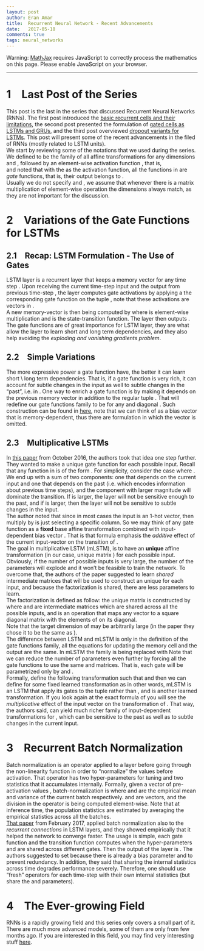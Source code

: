 ```yaml
---
layout: post
author: Eran Amar
title:  Recurrent Neural Network - Recent Advancements
date:   2017-05-18
comments: true
tags: neural_networks
---
```



<script type="math/tex">
\newcommand{\lyxlock}{}
</script>
<noscript>
<div class="warning">
Warning: <a href="http://www.mathjax.org/">MathJax</a> requires JavaScript to correctly process the mathematics on this page. Please enable JavaScript on your browser.
</div><hr>
</hr></noscript>



<h1 class="Section">
<a class="toc" name="toc-Section-1">1</a> Last Post of the Series
</h1>
<div class="Unindented">
This post is the last in the series that discussed Recurrent Neural Networks (RNNs). The first post introduced the <a class="URL" href="https://eranamar.github.io/site/2017/04/20/Recurrent-Neural-Network-Introduction.html">basic recurrent cells and their limitations</a>, the second post presented the formulation of <a class="URL" href="https://eranamar.github.io/site/2017/04/30/Recurrent-Neural-Network-LSTM-and-GRU.html">gated cells as LSTMs and GRUs</a>, and the third post overviewed <a class="URL" href="https://eranamar.github.io/site/2017/05/12/Recurrent-Neural-Network-Dropout-for-LSTMs.html">dropout variants for LSTMs</a>. This post will present some of the recent advancements in the filed of RNNs (mostly related to LSTM units). 
</div>
<div class="Indented">
We start by reviewing some of the notations that we used during the series. 
</div>
<div class="Indented">
We defined <span class="MathJax_Preview"><script type="math/tex">
\mathcal{S}_{\sigma}
</script>
</span> to be the family of all affine transformations <span class="MathJax_Preview"><script type="math/tex">
\mathbb{R}^{n}\times\mathbb{R}^{n}\to\mathbb{R}^{m}
</script>
</span> for any dimensions <span class="MathJax_Preview"><script type="math/tex">
n
</script>
</span> and <span class="MathJax_Preview"><script type="math/tex">
m
</script>
</span>, followed by an element-wise activation function <span class="MathJax_Preview"><script type="math/tex">
\sigma
</script>
</span>, that is,
</div>
<div class="Indented">
<span class="MathJax_Preview">
<script type="math/tex;mode=display">

\mathcal{S}_{\sigma}=\left\{ \mathbf{x},\mathbf{h}\mapsto\sigma\left(W\mathbf{x}+U\mathbf{h}+\mathbf{b}\right)\mid\forall W,U,\mathbf{b}\right\} 

</script>
</span>
and noted that with the <span class="MathJax_Preview"><script type="math/tex">
sigmoid\left(x\right)=\left(1+e^{-x}\right)^{-1}
</script>
</span> as the activation function, all the functions in <span class="MathJax_Preview"><script type="math/tex">
\mathcal{S}_{sig}
</script>
</span> are <i>gate</i> functions, that is, their output belongs to <span class="MathJax_Preview"><script type="math/tex">
\left[0,1\right]^{m}
</script>
</span>. 
</div>
<div class="Indented">
Usually we do not specify <span class="MathJax_Preview"><script type="math/tex">
n
</script>
</span> and <span class="MathJax_Preview"><script type="math/tex">
m
</script>
</span>, we assume that whenever there is a matrix multiplication of element-wise operation the dimensions always match, as they are not important for the discussion. 
</div>
<h1 class="Section">
<a class="toc" name="toc-Section-2">2</a> Variations of the Gate Functions for LSTMs
</h1>
<h2 class="Subsection">
<a class="toc" name="toc-Subsection-2.1">2.1</a> Recap: LSTM Formulation - The Use of Gates
</h2>
<div class="Unindented">
LSTM layer is a recurrent layer that keeps a memory vector <span class="MathJax_Preview"><script type="math/tex">
\mathbf{c}^{\left(t\right)}
</script>
</span> for any time step <span class="MathJax_Preview"><script type="math/tex">
t
</script>
</span>. Upon receiving the current time-step input <span class="MathJax_Preview"><script type="math/tex">
\mathbf{x}^{\left(t\right)}
</script>
</span> and the output from previous time-step <span class="MathJax_Preview"><script type="math/tex">
\mathbf{h}^{\left(t-1\right)}
</script>
</span>, the layer computes gate activations <span class="MathJax_Preview"><script type="math/tex">
f^{\left(t\right)},i^{\left(t\right)},o^{\left(t\right)}
</script>
</span> by applying a the corresponding gate function <span class="MathJax_Preview"><script type="math/tex">
\mathbf{f},\mathbf{i},\mathbf{o}\in\mathcal{S}_{sig}
</script>
</span> on the tuple <span class="MathJax_Preview"><script type="math/tex">
\left(\mathbf{x}^{\left(t\right)},\mathbf{h}^{\left(t-1\right)}\right)
</script>
</span>, note that these activations are vectors in <span class="MathJax_Preview"><script type="math/tex">
\left[0,1\right]^{m}
</script>
</span>. 
</div>
<div class="Indented">
A new memory-vector is then being computed by <span class="MathJax_Preview">
<script type="math/tex;mode=display">

\mathbf{c}^{\left(t\right)}=f^{\left(t\right)}\circ\mathbf{c}^{\left(t-1\right)}+i^{\left(t\right)}\circ\mathbf{s}\left(\mathbf{x}^{\left(t\right)},\mathbf{h}^{\left(t-1\right)}\right)

</script>
</span>
 where <span class="MathJax_Preview"><script type="math/tex">
\circ
</script>
</span> is element-wise multiplication and <span class="MathJax_Preview"><script type="math/tex">
\mathbf{s}\in\mathcal{S}_{tanh}
</script>
</span> is the state-transition function. The layer then outputs <span class="MathJax_Preview"><script type="math/tex">
\mathbf{h}^{\left(t\right)}=o^{\left(t\right)}\circ tanh\left(\mathbf{c}^{\left(t\right)}\right)
</script>
</span>. 
</div>
<div class="Indented">
The gate functions are of great importance for LSTM layer, they are what allow the layer to learn short and long term dependencies, and they also help avoiding the <i>exploding and vanishing gradients problem</i>.
</div>
<h2 class="Subsection">
<a class="toc" name="toc-Subsection-2.2">2.2</a> Simple Variations
</h2>
<div class="Unindented">
The more expressive power a gate function have, the better it can learn short \ long term dependencies. That is, if a gate function is very rich, it can account for subtle changes in the input <span class="MathJax_Preview"><script type="math/tex">
\mathbf{x}^{\left(t\right)}
</script>
</span> as well to subtle changes in the “past”, i.e. in <span class="MathJax_Preview"><script type="math/tex">
\mathbf{h}^{\left(t-1\right)}
</script>
</span>. One way to enrich a gate function is by making it depends on the previous memory vector <span class="MathJax_Preview"><script type="math/tex">
\mathbf{c}^{\left(t-1\right)}
</script>
</span> in addition to the regular tuple <span class="MathJax_Preview"><script type="math/tex">
\left(\mathbf{x}^{\left(t\right)},\mathbf{h}^{\left(t-1\right)}\right)
</script>
</span>. That will redefine our gate functions family to be <span class="MathJax_Preview">
<script type="math/tex;mode=display">

\mathcal{S}_{\sigma}=\left\{ \mathbf{x}^{\left(t\right)},\mathbf{h}^{\left(t-1\right)},\mathbf{c}^{\left(t-1\right)}\mapsto\sigma\left(W\mathbf{x}^{\left(t\right)}+U\mathbf{h}^{\left(t-1\right)}+V\mathbf{c}^{\left(t-1\right)}+\mathbf{b}\right)\right\} 

</script>
</span>
for any <span class="MathJax_Preview"><script type="math/tex">
W,U
</script>
</span> and diagonal <span class="MathJax_Preview"><script type="math/tex">
V
</script>
</span>. Such construction can be found in <a class="URL" href="https://arxiv.org/abs/1308.0850">here</a>, note that we can think of <span class="MathJax_Preview"><script type="math/tex">
V\mathbf{c}^{\left(t-1\right)}
</script>
</span> as a bias vector that is memory-dependent, thus there are formulation in which the vector <span class="MathJax_Preview"><script type="math/tex">
\mathbf{b}
</script>
</span> is omitted. 
</div>
<h2 class="Subsection">
<a class="toc" name="toc-Subsection-2.3">2.3</a> Multiplicative LSTMs
</h2>
<div class="Unindented">
In <a class="URL" href="https://arxiv.org/abs/1609.07959">this paper</a> from October 2016, the authors took that idea one step further. They wanted to make a unique gate function for each possible input. Recall that any function in <span class="MathJax_Preview"><script type="math/tex">
\mathcal{S}_{\sigma}
</script>
</span> is of the form <span class="MathJax_Preview"><script type="math/tex">
\mathbf{x}^{\left(t\right)},\mathbf{h}^{\left(t-1\right)}\mapsto W\mathbf{x}^{\left(t\right)}+U\mathbf{h}^{\left(t-1\right)}+\mathbf{b}
</script>
</span>. For simplicity, consider the case where <span class="MathJax_Preview"><script type="math/tex">
\mathbf{b}=\mathbf{0}
</script>
</span>. 
</div>
<div class="Indented">
We end up with a sum of two components: one that depends on the current input and one that depends on the past (i.e. <span class="MathJax_Preview"><script type="math/tex">
\mathbf{h}^{\left(t-1\right)}
</script>
</span> which encodes information about previous time steps), and the component with larger magnitude will dominate the transition. If <span class="MathJax_Preview"><script type="math/tex">
W\mathbf{x}^{\left(t\right)}
</script>
</span> is larger, the layer will not be sensitive enough to the past, and if <span class="MathJax_Preview"><script type="math/tex">
U\mathbf{h}^{\left(t-1\right)}
</script>
</span> is larger, then the layer will not be sensitive to subtle changes in the input.
</div>
<div class="Indented">
The author noted that since in most cases the input <span class="MathJax_Preview"><script type="math/tex">
\mathbf{x}^{\left(t\right)}
</script>
</span> is an 1-hot vector, then multiply by <span class="MathJax_Preview"><script type="math/tex">
W
</script>
</span> is just selecting a specific column. So we may think of any gate function <span class="MathJax_Preview"><script type="math/tex">
\mathbf{s}\in\mathcal{S}_{\sigma}
</script>
</span> as a <b>fixed</b> base affine transformation <span class="MathJax_Preview"><script type="math/tex">
\mathbf{h}\mapsto U\mathbf{h}
</script>
</span> combined with input-dependent bias vector <span class="MathJax_Preview"><script type="math/tex">
\mathbf{b}_{\mathbf{x}^{\left(t\right)}}=W\mathbf{x}^{\left(t\right)}
</script>
</span>. That is <span class="MathJax_Preview">
<script type="math/tex;mode=display">

\mathbf{s}\left(\mathbf{x}^{\left(t\right)},\mathbf{h}^{\left(t-1\right)}\right)=U\mathbf{h}^{\left(t-1\right)}+\mathbf{b}_{\mathbf{x}^{\left(t\right)}}

</script>
</span>
that formula emphasis the <i>additive</i> effect of the current input-vector on the transition of <span class="MathJax_Preview"><script type="math/tex">
\mathbf{h}^{\left(t-1\right)}
</script>
</span>. 
</div>
<div class="Indented">
The goal in multiplicative LSTM (mLSTM), is to have an <b>unique</b> affine transformation (in our case, unique matrix <span class="MathJax_Preview"><script type="math/tex">
U
</script>
</span>) for each possible input. Obviously, if the number of possible inputs is very large, the number of the parameters will explode and it won’t be feasible to train the network. To overcome that, the authors of the paper suggested to learn <i>shared</i> intermediate matrices that will be used to construct an unique <span class="MathJax_Preview"><script type="math/tex">
U
</script>
</span> for each input, and because the factorization is shared, there are less parameters to learn. 
</div>
<div class="Indented">
The factorization is defined as follow: the unique matrix <span class="MathJax_Preview"><script type="math/tex">
U_{\mathbf{x}^{\left(t\right)}}
</script>
</span> is constructed by <span class="MathJax_Preview"><script type="math/tex">
V_{1}diag\left(T\mathbf{x}^{\left(t\right)}\right)V_{2}
</script>
</span> where <span class="MathJax_Preview"><script type="math/tex">
V_{1},V_{2}
</script>
</span> and <span class="MathJax_Preview"><script type="math/tex">
T
</script>
</span> are intermediate matrices which are shared across all the possible inputs, and <span class="MathJax_Preview"><script type="math/tex">
diag\left(\mathbf{v}\right)
</script>
</span> is an operation that maps any vector <span class="MathJax_Preview"><script type="math/tex">
\mathbf{v}
</script>
</span> to a square diagonal matrix with the elements of <span class="MathJax_Preview"><script type="math/tex">
\mathbf{v}
</script>
</span> on its diagonal.
</div>
<div class="Indented">
Note that the target dimension of <span class="MathJax_Preview"><script type="math/tex">
T
</script>
</span> may be arbitrarily large (in the paper they chose it to be the same as <span class="MathJax_Preview"><script type="math/tex">
\mathbf{h}^{\left(t\right)}
</script>
</span>).
</div>
<div class="Indented">
The difference between LSTM and mLSTM is only in the definition of the gate functions family, all the equations for updating the memory cell and the output are the same. In mLSTM the family <span class="MathJax_Preview"><script type="math/tex">
\mathcal{S}_{\sigma}
</script>
</span> is being replaced with <span class="MathJax_Preview">
<script type="math/tex;mode=display">
\begin{aligned}
\mathcal{S}'_{\sigma} & =\left\{ \mathbf{x},\mathbf{h}\mapsto\sigma\left(W\mathbf{x}+U_{\mathbf{x}}\mathbf{h}\right)\right\} \\
 & =\left\{ \mathbf{x},\mathbf{h}\mapsto\sigma\left(\mathbf{b}_{\mathbf{x}}+V_{1}diag\left(T\mathbf{x}\right)V_{2}\mathbf{h}\right)\mid\forall W,V_{1},V_{2},T\right\} 
\end{aligned}
</script>
</span>
Note that we can reduce the number of parameters even further by forcing all the gate functions to use the same <span class="MathJax_Preview"><script type="math/tex">
V_{2}
</script>
</span> and <span class="MathJax_Preview"><script type="math/tex">
T
</script>
</span> matrices. That is, each gate will be parametrized only by <span class="MathJax_Preview"><script type="math/tex">
W
</script>
</span> and <span class="MathJax_Preview"><script type="math/tex">
V_{1}
</script>
</span>. 
</div>
<div class="Indented">
Formally, define the following transformation <span class="MathJax_Preview"><script type="math/tex">
\tau:\mathbb{R}^{n}\times\mathbb{R}^{n}\to\mathbb{R}^{m}
</script>
</span> such that <span class="MathJax_Preview"><script type="math/tex">
\tau\left(\mathbf{x},\mathbf{h}\right)=T\mathbf{x}\circ V_{2}\mathbf{h}
</script>
</span> and then we can define <span class="MathJax_Preview"><script type="math/tex">
\mathcal{S}'_{\sigma}
</script>
</span> for some fixed learned transformation <span class="MathJax_Preview"><script type="math/tex">
\tau
</script>
</span> as <span class="MathJax_Preview">
<script type="math/tex;mode=display">
\begin{aligned}
\mathcal{S}'_{\sigma,\tau} & =\left\{ \mathbf{x},\mathbf{h}\mapsto\sigma\left(W\mathbf{x}+V_{1}\tau\left(\mathbf{x},\mathbf{h}\right)\right)\mid\forall W,V_{1}\right\} \\
 & =\left\{ \mathbf{x},\mathbf{h}\mapsto\mathbf{s}\left(\mathbf{x},\tau\left(\mathbf{x},\mathbf{h}\right)\right)\mid\mathbf{s}\in\mathcal{S}_{\sigma}\right\} 
\end{aligned}
</script>
</span>
 in other words, mLSTM is an LSTM that apply its gates to the tuple <span class="MathJax_Preview"><script type="math/tex">
\left(\mathbf{x}^{\left(t\right)},\tau\left(\mathbf{x}^{\left(t\right)},\mathbf{h}^{\left(t-1\right)}\right)\right)
</script>
</span> rather than <span class="MathJax_Preview"><script type="math/tex">
\left(\mathbf{x}^{\left(t\right)},\mathbf{h}^{\left(t-1\right)}\right)
</script>
</span>, and <span class="MathJax_Preview"><script type="math/tex">
\tau
</script>
</span> is another learned transformation. If you look again at the exact formula of <span class="MathJax_Preview"><script type="math/tex">
\tau
</script>
</span> you will see the <i>multiplicative</i> effect of the input vector on the transformation of <span class="MathJax_Preview"><script type="math/tex">
\mathbf{h}
</script>
</span>. That way, the authors said, <span class="MathJax_Preview"><script type="math/tex">
\mathcal{S}'_{\sigma,\tau}
</script>
</span> can yield much richer family of input-dependent transformations for <span class="MathJax_Preview"><script type="math/tex">
\mathbf{h}^{\left(t\right)}
</script>
</span>, which can be sensitive to the past as well as to subtle changes in the current input.
</div>
<h1 class="Section">
<a class="toc" name="toc-Section-3">3</a> Recurrent Batch Normalization
</h1>
<div class="Unindented">
Batch normalization is an operator applied to a layer before going through the non-linearity function in order to “normalize” the values before activation. That operator has two hyper-parameters for tuning and two statistics that it accumulates internally. Formally, given a vector of pre-activation values <span class="MathJax_Preview"><script type="math/tex">
\mathbf{x}
</script>
</span>, batch-normalization is <span class="MathJax_Preview">
<script type="math/tex;mode=display">

BN\left(\mathbf{x};\gamma,\beta\right)=\beta+\gamma\circ\frac{\mathbf{x}-\mathbb{\hat{E}\left[\mathbf{x}\right]}}{\sqrt{\hat{\mathbb{V}}\left[\mathbf{x}\right]+\epsilon}}

</script>
</span>
where <span class="MathJax_Preview"><script type="math/tex">
\hat{\mathbb{E}}
</script>
</span> and <span class="MathJax_Preview"><script type="math/tex">
\hat{\mathbb{V}}
</script>
</span> are the empirical mean and variance of the current batch respectively. <span class="MathJax_Preview"><script type="math/tex">
\gamma,\beta
</script>
</span> and <span class="MathJax_Preview"><script type="math/tex">
\epsilon
</script>
</span> are vectors, and the division in the operator is being computed element-wise. Note that at inference time, the population statistics are estimated by averaging the empirical statistics across all the batches.
</div>
<div class="Indented">
<a class="URL" href="https://arxiv.org/abs/1603.09025">That paper</a> from February 2017, applied batch normalization also to the <i>recurrent connections</i> in LSTM layers, and they showed empirically that it helped the network to converge faster. The usage is simple, each gate function <span class="MathJax_Preview"><script type="math/tex">
\mathbf{i},\mathbf{f},\mathbf{o}\in\mathcal{S}_{sig}
</script>
</span> and the transition function <span class="MathJax_Preview"><script type="math/tex">
\mathbf{s}\in\mathcal{S}_{tanh}
</script>
</span> computes <span class="MathJax_Preview">
<script type="math/tex;mode=display">

\mathbf{x}^{\left(t\right)},\mathbf{h}^{\left(t-1\right)}\mapsto\sigma\left(BN\left(W\mathbf{h}^{\left(t-1\right)};\gamma_{h},\beta_{h}\right)+BN\left(W\mathbf{x}^{\left(t\right)};\gamma_{x},\beta_{x}\right)+\mathbf{b}\right)

</script>
</span>
 when the hyper-parameters <span class="MathJax_Preview"><script type="math/tex">
\gamma
</script>
</span> and <span class="MathJax_Preview"><script type="math/tex">
\beta
</script>
</span> are shared across different gates. Then the output of the layer is <span class="MathJax_Preview"><script type="math/tex">
\mathbf{h}^{\left(t\right)}=o^{\left(t\right)}\circ tanh\left(BN\left(\mathbf{c}^{\left(t\right)};\gamma_{c},\beta_{c}\right)\right)
</script>
</span>. The authors suggested to set <span class="MathJax_Preview"><script type="math/tex">
\beta_{x}=\beta_{h}=\mathbf{0}
</script>
</span> because there is already a bias parameter <span class="MathJax_Preview"><script type="math/tex">
\mathbf{b}
</script>
</span> and to prevent redundancy. In addition, they said that sharing the internal <span class="MathJax_Preview"><script type="math/tex">
BN
</script>
</span> statistics across time degrades performance severely. Therefore, one should use “fresh” <span class="MathJax_Preview"><script type="math/tex">
BN
</script>
</span> operators for each time-step with their own internal statistics (but share the <span class="MathJax_Preview"><script type="math/tex">
\beta
</script>
</span> and <span class="MathJax_Preview"><script type="math/tex">
\gamma
</script>
</span> parameters).
</div>
<h1 class="Section">
<a class="toc" name="toc-Section-4">4</a> The Ever-growing Field
</h1>
<div class="Unindented">
RNNs is a rapidly growing field and this series only covers a small part of it. There are much more advanced models, some of them are only from few months ago. If you are interested in this field, you may find very interesting stuff <a class="URL" href="https://smerity.com/articles/2016/iclr_2017_submissions.html">here</a>. 
</div>
